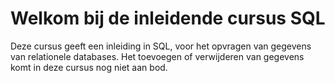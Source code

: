 # Welkom bij de inleidende cursus SQL

Deze cursus geeft een inleiding in SQL, voor het opvragen van gegevens van relationele databases.
Het toevoegen of verwijderen van gegevens komt in deze cursus nog niet aan bod.

```{tableofcontents}
```
